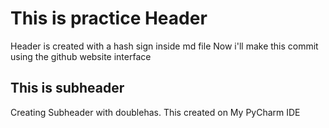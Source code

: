 # This is practice Header
Header is created with a hash sign inside md file
Now i'll make this commit using the github website interface

## This is subheader
Creating Subheader with doublehas. This created on My PyCharm IDE
